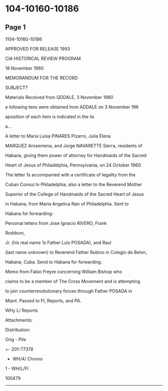 # 104-10160-10186

## Page 1

1104-10160-10186

APPROVED FOR RELEASE 1993

CIA HISTORICAL REVIEW PROGRAM

18 November 1960

MEMORANDUM FOR THE RECORD

SUBJECT?

Materials Received from QDDALE, 3 November 1960

e lollowing tens were obtained Irom ADDALE on 3 November 196

aposition of each item is indicated in the lis

a...

A letter to Maria Luisa PINARES Pizarro, Julia Elena

MARQUEZ Arosemena, and Jorge NAVARETTE Sierra, residents of

Habana, giving them power of attorney for Handmaids of the Sacred

Heart of Jesus of Philadelphia, Pennsyivania, on 24 October 1960.

The letter 1s accompanied with a certificate of legality from the

Cuban Consul In Philadelphia; also a letter to the Reverend Mother

Superior of the College of Handmaids of the Sacred Heart of Jesus

in Habana, from Maria Angelica Nan of Philadelphia. Sent to

Habana for forwarding-

Personal letters from Jose Ignacio RIVERO, Frank

Roddson,

Jr. (his real name 1s Father Luis POSADA), and Raul

(last name unknown) to Reverend Father Rubino in Colegio de Belon,

Habana, Cuba. Send to Habana for forwarding.

Memo from Fabio Freyre concerning William Bishop who

claims to be a member of The Cross Movement and is attempting

to join counterrevolutionary forces through Father POSADA in

Miant. Passed to FI, Reports, and PA.

WHy L/ Reports

Attachments:

Distribution:

Orig - Pile

+- 201-77378

- WH/4/ Chrono

1 - WH/L/FI

100479

---

